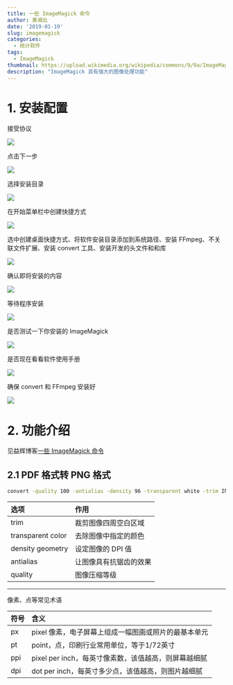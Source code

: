 ```yaml
---
title: 一些 ImageMagick 命令
author: 黄湘云
date: '2019-01-19'
slug: imagemagick
categories:
  - 统计软件
tags:
  - ImageMagick
thumbnail: https://upload.wikimedia.org/wikipedia/commons/9/9a/ImageMagick_logo.svg
description: "ImageMagick 具有强大的图像处理功能"
---
```



# 1. 安装配置

接受协议

![](https://wp-contents.netlify.com/2018/12/install-imagemagick/01.png)

点击下一步

![](https://wp-contents.netlify.com/2018/12/install-imagemagick/02.png)

选择安装目录

![](https://wp-contents.netlify.com/2018/12/install-imagemagick/03.png)

在开始菜单栏中创建快捷方式

![](https://wp-contents.netlify.com/2018/12/install-imagemagick/04.png)

选中创建桌面快捷方式、将软件安装目录添加到系统路径、安装 FFmpeg、不关联文件扩展、安装 convert 工具、安装开发的头文件和和库

![](https://wp-contents.netlify.com/2018/12/install-imagemagick/05.png)

确认即将安装的内容

![](https://wp-contents.netlify.com/2018/12/install-imagemagick/06.png)

等待程序安装

![](https://wp-contents.netlify.com/2018/12/install-imagemagick/07.png)

是否测试一下你安装的 ImageMagick

![](https://wp-contents.netlify.com/2018/12/install-imagemagick/08.png)

是否现在看看软件使用手册

![](https://wp-contents.netlify.com/2018/12/install-imagemagick/09.png)

确保 convert 和 FFmpeg 安装好

![](https://wp-contents.netlify.com/2018/12/install-imagemagick/convert.png)

# 2. 功能介绍

见益辉博客[一些 ImageMagick 命令](https://yihui.name/cn/2018/04/imagemagick/)

## 2.1 PDF 格式转 PNG 格式

```bash
convert -quality 100 -antialias -density 96 -transparent white -trim INPUT.pdf OUTPUT.png 
```
 
|选项                          |作用                                                  |
|:-----------------------------|:-----------------------------------------------------|
|trim                          |  裁剪图像四周空白区域 
|transparent color             |  去除图像中指定的颜色 
|density geometry              |  设定图像的 DPI 值
|antialias                     |  让图像具有抗锯齿的效果 
|quality                       |  图像压缩等级

---
像素、点等常见术语

|符号                          |含义                                                  |
|:-----------------------------|:-----------------------------------------------------|
| px                           | pixel 像素，电子屏幕上组成一幅图画或照片的最基本单元 
| pt                           | point，点，印刷行业常用单位，等于1/72英寸
| ppi                          | pixel per inch，每英寸像素数，该值越高，则屏幕越细腻
| dpi                          | dot per inch，每英寸多少点，该值越高，则图片越细腻
